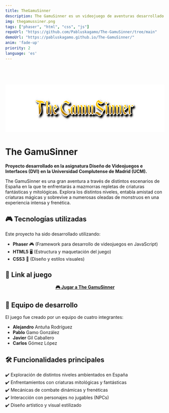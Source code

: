 ```yaml
---
title: TheGamuSinner
description: The GamuSinner es un videojuego de aventuras desarrollado con Phaser, HTML, CSS y JavaScript. Sumérgete en un mundo lleno de criaturas mitológicas y mazmorras desafiantes mientras exploras distintos escenarios de España. Enfréntate a intensas oleadas de enemigos, resuelve acertijos y forja alianzas en esta experiencia frenética y envolvente.
img: thegamussiner.png
tags: ["phaser", "html", "css", "js"]
repoUrl: "https://github.com/Pabluskagamo/The-GamuSinner/tree/main"
demoUrl: "https://pabluskagamo.github.io/The-GamuSinner/"
anim: 'fade-up'
priority: 2
language: 'es'
---
```


<h1 align="center">
  <br>
  <img src="./public/projects/thegamussiner_title.png" height="150">
</h1>

# The GamuSinner

**Proyecto desarrollado en la asignatura Diseño de Videojuegos e Interfaces (DVI) en la Universidad Complutense de Madrid (UCM).**  

The GamuSinner es una gran aventura a través de distintos escenarios de España en la que te enfrentarás a mazmorras repletas de criaturas fantásticas y mitológicas. Explora los distintos niveles, entabla amistad con criaturas mágicas y sobrevive a numerosas oleadas de monstruos en una experiencia intensa y frenética.  

## 🎮 Tecnologías utilizadas
Este proyecto ha sido desarrollado utilizando:  
- **Phaser** 🎮 (Framework para desarrollo de videojuegos en JavaScript)  
- **HTML5** 🖥️ (Estructura y maquetación del juego)  
- **CSS3** 🎨 (Diseño y estilos visuales)  

## 🔗 Link al juego  
<p align="center">
  <a href="https://pabluskagamo.github.io/The-GamuSinner/" target="_blank">
    <strong>🎮 Jugar a The GamuSinner</strong>
  </a>
</p>

## 👥 Equipo de desarrollo  
El juego fue creado por un equipo de cuatro integrantes:  
- **Alejandro** Antuña Rodríguez  
- **Pablo** Gamo González  
- **Javier** Gil Caballero  
- **Carlos** Gómez López  

## 🛠️ Funcionalidades principales  
✔️ Exploración de distintos niveles ambientados en España  
✔️ Enfrentamientos con criaturas mitológicas y fantásticas  
✔️ Mecánicas de combate dinámicas y frenéticas  
✔️ Interacción con personajes no jugables (NPCs)  
✔️ Diseño artístico y visual estilizado  